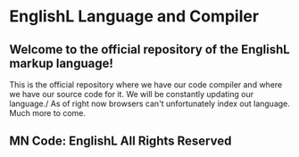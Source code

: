 # EnglishL Language and Compiler
## Welcome to the official repository of the EnglishL markup language!
This is the official repository where we have our code compiler and where we have our source code for it. We will be constantly updating our language./
As of right now browsers can't unfortunately index out language.\
Much more to come.

## MN Code: EnglishL All Rights Reserved

